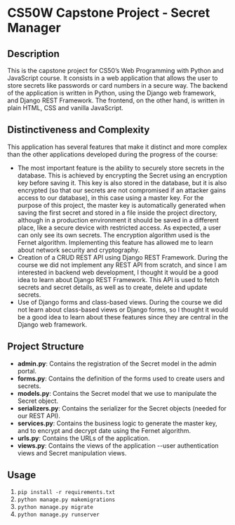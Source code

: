 # CS50W Capstone Project - Secret Manager

## Description
This is the capstone project for CS50’s Web Programming with Python and JavaScript course. 
It consists in a web application that allows the user to store secrets like passwords or card numbers in a secure way.
The backend of the application is written in Python, using the Django web framework, and Django REST Framework.
The frontend, on the other hand, is written in plain HTML, CSS and vanilla JavaScript.

## Distinctiveness and Complexity
This application has several features that make it distinct and more complex than the other applications
developed during the progress of the course:
- The most important feature is the ability to securely store secrets in the database. 
This is achieved by encrypting the Secret using an encryption key before saving it. 
This key is also stored in the database, but it is also encrypted 
(so that our secrets are not compromised if an attacker gains access to our database),
in this case using a master key.
For the purpose of this project, the master key is automatically generated when saving the first secret
and stored in a file inside the project directory, although in a production environment it should be saved
in a different place, like a secure device with restricted access.
As expected, a user can only see its own secrets.
The encryption algorithm used is the Fernet algorithm.
Implementing this feature has allowed me to learn about network security and cryptography.
- Creation of a CRUD REST API using Django REST Framework. During the course we did not implement any REST API
from scratch, and since I am interested in backend web development, I thought it would be a good idea to learn
about Django REST Framework. This API is used to fetch secrets and secret details,
as well as to create, delete and update secrets.
- Use of Django forms and class-based views. During the course we did not learn about class-based views
or Django forms, so I thought it would be a good idea to learn about these features
since they are central in the Django web framework.

## Project Structure
- **admin.py**: Contains the registration of the Secret model in the admin portal.
- **forms.py**: Contains the definition of the forms used to create users and secrets.
- **models.py**: Contains the Secret model that we use to manipulate the Secret object.
- **serializers.py**: Contains the serializer for the Secret objects (needed for our REST API).
- **services.py**: Contains the business logic to generate the master key, and to encrypt and decrypt
date using the Fernet algorithm.
- **urls.py**: Contains the URLs of the application.
- **views.py**: Contains the views of the application --user authentication views and Secret manipulation views.

## Usage
1. `pip install -r requirements.txt`
2. `python manage.py makemigrations`
3. `python manage.py migrate`
4. `python manage.py runserver`